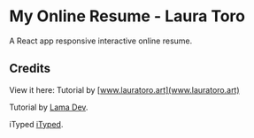 # My Online Resume - Laura Toro

A React app responsive interactive online resume.

## Credits

View it here:  Tutorial by [www.lauratoro.art](www.lauratoro.art) <br>

Tutorial by [Lama Dev](https://www.youtube.com/watch?v=7WwtzsSHdpI&t=8846s&ab_channel=LamaDev).

iTyped [iTyped](https://www.npmjs.com/package/ityped).
